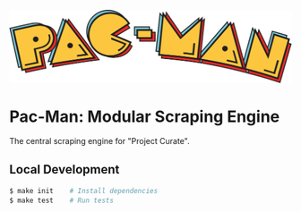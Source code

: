 ![Pacman Logo](docs/images/pacman_logo.png?raw=true "Pacman Logo")

# Pac-Man: Modular Scraping Engine

The central scraping engine for "Project Curate".

## Local Development

```bash
$ make init    # Install dependencies
$ make test    # Run tests
```